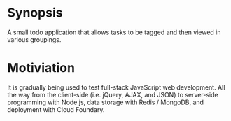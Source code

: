 # Synopsis
A small todo application that allows tasks to be tagged and then viewed in various groupings.

# Motiviation
It is gradually being used to test full-stack JavaScript web development. All the way from the client-side (i.e. jQuery, AJAX, and JSON) to server-side programming with Node.js, data storage with Redis / MongoDB, and deployment with Cloud Foundary.

